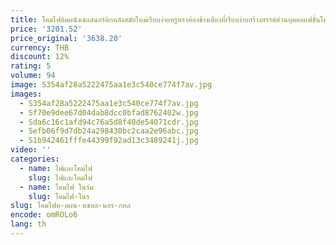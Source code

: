 ```yaml
---
title: โคมไฟติดผนังเชลล์นอร์ดิกหลังสมัยใหม่เรียบง่ายหรูหราห้องข้างเตียงที่เรียบง่ายสร้างสรรค์ส่วนบุคคลแฟชั่นโคมไฟติดผนัง
price: '3201.52'
price_original: '3638.20'
currency: THB
discount: 12%
rating: 5
volume: 94
image: S354af28a5222475aa1e3c540ce774f7av.jpg
images:
  - S354af28a5222475aa1e3c540ce774f7av.jpg
  - Sf70e9dee67d04dab8dcc0bfad8762402w.jpg
  - Sda6c16c1afd94c76a5d8f40de54071cdr.jpg
  - Sefb06f9d7db24a298430bc2caa2e96abc.jpg
  - S1b942461fffe44399f92ad13c3489241j.jpg
video: ''
categories:
  - name: ไฟและโคมไฟ
    slug: ไฟและโคมไฟ
  - name: โคมไฟ ในร่ม
    slug: โคมไฟ-ในร
slug: โคมไฟต-ดผน-งเชลล-นอร-กหล
encode: omROLo6
lang: th
---
```

  